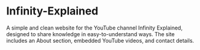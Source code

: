# Infinity-Explained
A simple and clean website for the YouTube channel Infinity Explained, designed to share knowledge in easy-to-understand ways. The site includes an About section, embedded YouTube videos, and contact details.
